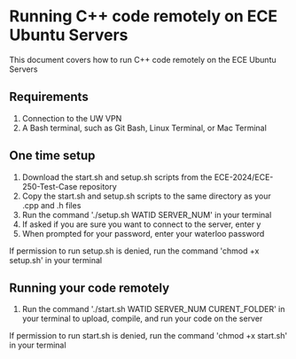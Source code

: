 # Running C++ code remotely on ECE Ubuntu Servers
This document covers how to run C++ code remotely on the ECE Ubuntu Servers

## Requirements
1. Connection to the UW VPN
2. A Bash terminal, such as Git Bash, Linux Terminal, or Mac Terminal

## One time setup
1. Download the start.sh and setup.sh scripts from the ECE-2024/ECE-250-Test-Case repository
2. Copy the start.sh and setup.sh scripts to the same directory as your .cpp and .h files
3. Run the command './setup.sh WATID SERVER_NUM' in your terminal
4. If asked if you are sure you want to connect to the server, enter y
5. When prompted for your password, enter your waterloo password

If permission to run setup.sh is denied, run the command 'chmod +x setup.sh' in your terminal

## Running your code remotely
1. Run the command './start.sh WATID SERVER_NUM CURENT_FOLDER' in your terminal to upload, compile, and run your code on the server

If permission to run start.sh is denied, run the command 'chmod +x start.sh' in your terminal
